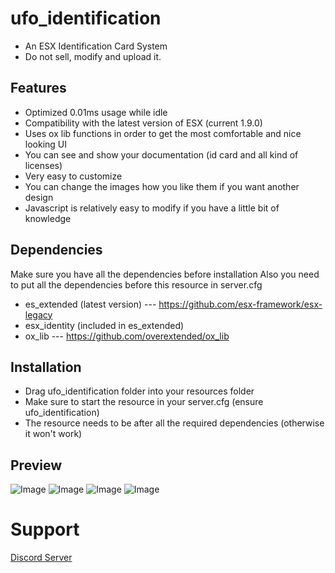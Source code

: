 # ufo_identification

 - An ESX Identification Card System
 - Do not sell, modify and upload it.

## Features
 - Optimized 0.01ms usage while idle
 - Compatibility with the latest version of ESX (current 1.9.0)
 - Uses ox lib functions in order to get the most comfortable and nice looking UI
 - You can see and show your documentation (id card and all kind of licenses)
 - Very easy to customize
 - You can change the images how you like them if you want another design
 - Javascript is relatively easy to modify if you have a little bit of knowledge

## Dependencies 
Make sure you have all the dependencies before installation
Also you need to put all the dependencies before this resource in server.cfg

 - es_extended (latest version) --- https://github.com/esx-framework/esx-legacy
 - esx_identity (included in es_extended)
 - ox_lib --- https://github.com/overextended/ox_lib

## Installation
 - Drag ufo_identification folder into your resources folder
 - Make sure to start the resource in your server.cfg (ensure ufo_identification)
 - The resource needs to be after all the required dependencies (otherwise it won't work)

## Preview
![Image](https://i.imgur.com/cl6G8lq.png)
![Image](https://i.imgur.com/Xu9bRhR.png)
![Image](https://i.imgur.com/2VUIYQk.png)
![Image](https://i.imgur.com/xFAbc17.png)

# Support
<a href="https://discord.gg/6F7qvKX6Qc">Discord Server</a>